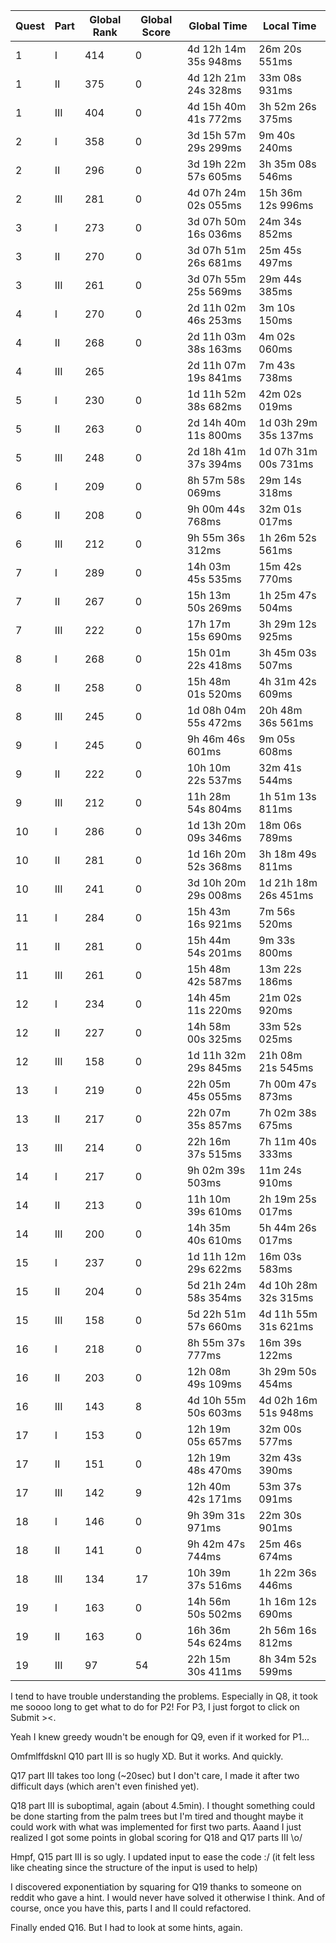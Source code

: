 |Quest|Part|Global Rank|Global Score|Global Time|Local Time|
|---|---|---|---|---|---|
|1|I|414|0|4d 12h 14m 35s 948ms|26m 20s 551ms|
|1|II|375|0|4d 12h 21m 24s 328ms|33m 08s 931ms|
|1|III|404|0|4d 15h 40m 41s 772ms|3h 52m 26s 375ms|
|2|I|358|0|3d 15h 57m 29s 299ms|9m 40s 240ms|
|2|II|296|0|3d 19h 22m 57s 605ms|3h 35m 08s 546ms|
|2|III|281|0|4d 07h 24m 02s 055ms|15h 36m 12s 996ms|
|3|I|273|0|3d 07h 50m 16s 036ms|24m 34s 852ms|
|3|II|270|0|3d 07h 51m 26s 681ms|25m 45s 497ms|
|3|III|261|0|3d 07h 55m 25s 569ms|29m 44s 385ms|
|4|I|270|0|2d 11h 02m 46s 253ms|3m 10s 150ms|
|4|II|268|0|2d 11h 03m 38s 163ms|4m 02s 060ms|
|4|III|265||2d 11h 07m 19s 841ms|7m 43s 738ms|
|5|I|230|0|1d 11h 52m 38s 682ms|42m 02s 019ms|
|5|II|263|0|2d 14h 40m 11s 800ms|1d 03h 29m 35s 137ms|
|5|III|248|0|2d 18h 41m 37s 394ms|1d 07h 31m 00s 731ms|
|6|I|209|0|8h 57m 58s 069ms|29m 14s 318ms|
|6|II|208|0|9h 00m 44s 768ms|32m 01s 017ms|
|6|III|212|0|9h 55m 36s 312ms|1h 26m 52s 561ms|
|7|I|289|0|14h 03m 45s 535ms|15m 42s 770ms|
|7|II|267|0|15h 13m 50s 269ms|1h 25m 47s 504ms|
|7|III|222|0|17h 17m 15s 690ms|3h 29m 12s 925ms|
|8|I|268|0|15h 01m 22s 418ms|3h 45m 03s 507ms|
|8|II|258|0|15h 48m 01s 520ms|4h 31m 42s 609ms|
|8|III|245|0|1d 08h 04m 55s 472ms|20h 48m 36s 561ms|
|9|I|245|0|9h 46m 46s 601ms|9m 05s 608ms|
|9|II|222|0|10h 10m 22s 537ms|32m 41s 544ms|
|9|III|212|0|11h 28m 54s 804ms|1h 51m 13s 811ms|
|10|I|286|0|1d 13h 20m 09s 346ms|18m 06s 789ms|
|10|II|281|0|1d 16h 20m 52s 368ms|3h 18m 49s 811ms|
|10|III|241|0|3d 10h 20m 29s 008ms|1d 21h 18m 26s 451ms|
|11|I|284|0|15h 43m 16s 921ms|7m 56s 520ms|
|11|II|281|0|15h 44m 54s 201ms|9m 33s 800ms|
|11|III|261|0|15h 48m 42s 587ms|13m 22s 186ms|
|12|I|234|0|14h 45m 11s 220ms|21m 02s 920ms|
|12|II|227|0|14h 58m 00s 325ms|33m 52s 025ms|
|12|III|158|0|1d 11h 32m 29s 845ms|21h 08m 21s 545ms|
|13|I|219|0|22h 05m 45s 055ms|7h 00m 47s 873ms|
|13|II|217|0|22h 07m 35s 857ms|7h 02m 38s 675ms|
|13|III|214|0|22h 16m 37s 515ms|7h 11m 40s 333ms|
|14|I|217|0|9h 02m 39s 503ms|11m 24s 910ms|
|14|II|213|0|11h 10m 39s 610ms|2h 19m 25s 017ms|
|14|III|200|0|14h 35m 40s 610ms|5h 44m 26s 017ms|
|15|I|237|0|1d 11h 12m 29s 622ms|16m 03s 583ms|
|15|II|204|0|5d 21h 24m 58s 354ms|4d 10h 28m 32s 315ms|
|15|III|158|0|5d 22h 51m 57s 660ms|4d 11h 55m 31s 621ms|
|16|I|218|0|8h 55m 37s 777ms|16m 39s 122ms|
|16|II|203|0|12h 08m 49s 109ms|3h 29m 50s 454ms|
|16|III|143|8|4d 10h 55m 50s 603ms|4d 02h 16m 51s 948ms|
|17|I|153|0|12h 19m 05s 657ms|32m 00s 577ms|
|17|II|151|0|12h 19m 48s 470ms|32m 43s 390ms|
|17|III|142|9|12h 40m 42s 171ms|53m 37s 091ms|
|18|I|146|0|9h 39m 31s 971ms|22m 30s 901ms|
|18|II|141|0|9h 42m 47s 744ms|25m 46s 674ms|
|18|III|134|17|10h 39m 37s 516ms|1h 22m 36s 446ms|
|19|I|163|0|14h 56m 50s 502ms|1h 16m 12s 690ms|
|19|II|163|0|16h 36m 54s 624ms|2h 56m 16s 812ms|
|19|III|97|54|22h 15m 30s 411ms|8h 34m 52s 599ms|

I tend to have trouble understanding the problems. Especially in Q8, it took me soooo long to get what to do for P2! For P3, I just forgot to click on Submit ><.

Yeah I knew greedy woudn't be enough for Q9, even if it worked for P1...

Omfmlffdsknl Q10 part III is so hugly XD. But it works. And quickly.

Q17 part III takes too long (~20sec) but I don't care, I made it after two difficult days (which aren't even finished yet).

Q18 part III is suboptimal, again (about 4.5min). I thought something could be done starting from the palm trees but I'm tired and thought maybe it could work with what was implemented for first two parts. Aaand I just realized I got some points in global scoring for Q18 and Q17 parts III \o/

Hmpf, Q15 part III is so ugly. I updated input to ease the code :/ (it felt less like cheating since the structure of the input is used to help)

I discovered exponentiation by squaring for Q19 thanks to someone on reddit who gave a hint. I would never have solved it otherwise I think. And of course, once you have this, parts I and II could refactored.

Finally ended Q16. But I had to look at some hints, again.
